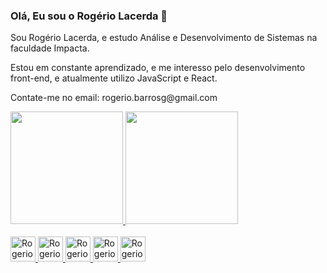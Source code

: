 ### Olá, Eu sou o Rogério Lacerda 👋
<p>Sou Rogério Lacerda, e estudo Análise e Desenvolvimento de Sistemas na faculdade Impacta.</p>
<p>Estou em constante aprendizado, e me interesso pelo desenvolvimento front-end, e atualmente utilizo JavaScript e React.</p>
<p>Contate-me no email: rogerio.barrosg@gmail.com</p> 
<link rel="stylesheet" href="https://cdn.jsdelivr.net/gh/devicons/devicon@v2.15.1/devicon.min.css">

<div>
 <a href="https://github.com/Rogerio-Lacerda">
  <img height="180rem" src="https://github-readme-stats.vercel.app/api?username=Rogerio-Lacerda&show_icons=true&theme=dark&include_all_commits=false&count_private=ture"/>
 <img height="180rem" src="https://github-readme-stats.vercel.app/api/top-langs/?username=Rogerio-Lacerda&layout=compact&langs_count=16&theme=dark"/>
</div>

<div></br>
 <img heigth="30" width="40" alt="Rogerio-Js" src="https://cdn.jsdelivr.net/gh/devicons/devicon/icons/javascript/javascript-original.svg" />
 <img heigth="30" width="40" alt="Rogerio-React" src="https://cdn.jsdelivr.net/gh/devicons/devicon/icons/react/react-original.svg" />     
 <img heigth="30" width="40" alt="Rogerio-html" src="https://cdn.jsdelivr.net/gh/devicons/devicon/icons/html5/html5-original.svg" />
 <img heigth="30" width="40" alt="Rogerio-css" src="https://cdn.jsdelivr.net/gh/devicons/devicon/icons/css3/css3-original.svg" />
 <img heigth="30" width="40" alt="Rogerio-css" src="https://cdn.jsdelivr.net/gh/devicons/devicon/icons/typescript/typescript-original.svg" /> 
 
 
</div>

##



